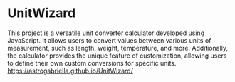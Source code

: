 # UnitWizard
This project is a versatile unit converter calculator developed using JavaScript. It allows users to convert values between various units of measurement, such as length, weight, temperature, and more. Additionally, the calculator provides the unique feature of customization, allowing users to define their own custom conversions for specific units.
https://astrogabriella.github.io/UnitWizard/
